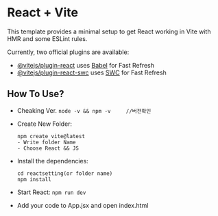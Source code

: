 # React + Vite

This template provides a minimal setup to get React working in Vite with HMR and some ESLint rules.

Currently, two official plugins are available:

- [@vitejs/plugin-react](https://github.com/vitejs/vite-plugin-react/blob/main/packages/plugin-react/README.md) uses [Babel](https://babeljs.io/) for Fast Refresh
- [@vitejs/plugin-react-swc](https://github.com/vitejs/vite-plugin-react-swc) uses [SWC](https://swc.rs/) for Fast Refresh


## How To Use?
- Cheaking Ver.
   ```node -v && npm -v     //버전확인```
- Create New Folder:
  ```
  npm create vite@latest
  - Write folder Name
  - Choose React && JS
  ```
  
- Install the dependencies:
  ```
  cd reactsetting(or folder name)
  npm install
  ```

- Start React:
  ```npm run dev```
- Add your code to App.jsx and open index.html
